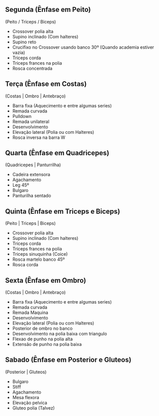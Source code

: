 ## Segunda (Ênfase em Peito)
(Peito / Triceps / Biceps)

- Crossover polia alta
- Supino inclinado (Com halteres)
- Supino reto 
- Crucifixo no Crossover usando banco 30º (Quando academia estiver vazia)
- Triceps corda
- Triceps frances na polia 
- Rosca concentrada

## Terça (Ênfase em Costas)
(Costas | Ombro | Antebraço)
- Barra fixa (Aquecimento e entre algumas series)
- Remada curvada
- Pulldown
- Remada unilateral
- Desenvolvimento
- Elevação lateral (Polia ou com Halteres)
- Rosca inversa na barra W

## Quarta (Ênfase em Quadricepes)
(Quadricepes | Panturrilha)
- Cadeira extensora
- Agachamento
- Leg 45º
- Bulgaro
- Panturilha sentado

## Quinta (Ênfase em Triceps e Biceps)
(Peito | Triceps | Biceps)
- Crossover polia alta
- Supino inclinado (Com halteres)
- Triceps corda
- Triceps frances na polia 
- Triceps sinuquinha (Coice)
- Rosca martelo banco 45º
- Rosca corda

## Sexta (Ênfase em Ombro) 
(Costas | Ombro | Antebraço)
- Barra fixa (Aquecimento e entre algumas series)
- Remada curvada
- Remada Maquina
- Desenvolvimento
- Elevação lateral (Polia ou com Halteres)
- Posterior de ombro no banco 
- Desenvolvimento na polia baixa com triangulo
- Flexao de punho na polia alta
- Extensão de punho na polia baixa

## Sabado (Ênfase em Posterior e Gluteos)
(Posterior | Gluteos)
- Bulgaro
- Stiff
- Agachamento
- Mesa flexora
- Elevação pelvica 
- Gluteo polia (Talvez)